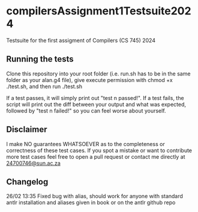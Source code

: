 # compilersAssignment1Testsuite2024
Testsuite for the first assigment of Compilers (CS 745) 2024

## Running the tests

Clone this repository into your root folder (i.e. run.sh has to be in the same folder as your alan.g4 file), give execute permission with chmod +x ./test.sh, and then run ./test.sh

If a test passes, it will simply print out "test n passed!". If a test fails, the script will print out the diff between your output and what was expected, followed by "test n failed!" so you can feel worse about yourself.

## Disclaimer

I make NO guarantees WHATSOEVER as to the completeness or correctness of these test cases. If you spot a mistake or want to contribute more test cases feel free to open a pull request or contact me directly at 24700746@sun.ac.za

## Changelog

26/02 13:35 Fixed bug with alias, should work for anyone with standard antlr installation and aliases given in book or on the antlr github repo
